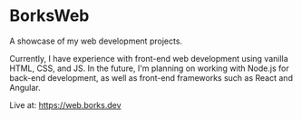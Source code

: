 # BorksWeb
A showcase of my web development projects.

Currently, I have experience with front-end web development using vanilla HTML, CSS, and JS.
In the future, I'm planning on working with Node.js for back-end development, as well as front-end frameworks such as React and Angular.

Live at: https://web.borks.dev
